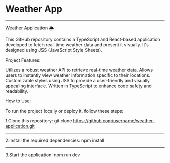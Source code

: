 # Weather App
___________________________________________________

Weather Application 🌦️

This GitHub repository contains a TypeScript and React-based application developed to fetch real-time weather data and present it visually. It's designed using JSS (JavaScript Style Sheets).

Project Features:

Utilizes a robust weather API to retrieve real-time weather data.
Allows users to instantly view weather information specific to their locations.
Customizable styles using JSS to provide a user-friendly and visually appealing interface.
Written in TypeScript to enhance code safety and readability.

How to Use:

To run the project locally or deploy it, follow these steps:

1.Clone this repository:
  git clone https://github.com/username/weather-application.git
  _________
2.Install the required dependencies:
  npm install
  ___________
3.Start the application:
  npm run dev
